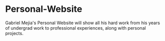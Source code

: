 # Personal-Website
Gabriel Mejia's Personal Website will show all his hard work from his years of undergrad work to professional experiences, along with personal projects.
